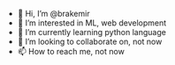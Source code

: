 - 👋 Hi, I’m @brakemir
- 👀 I’m interested in ML, web development
- 🌱 I’m currently learning python language
- 💞️ I’m looking to collaborate on, not now
- 📫 How to reach me, not now

<!---
brakemir/brakemir is a ✨ special ✨ repository because its `README.md` (this file) appears on your GitHub profile.
You can click the Preview link to take a look at your changes.
--->
